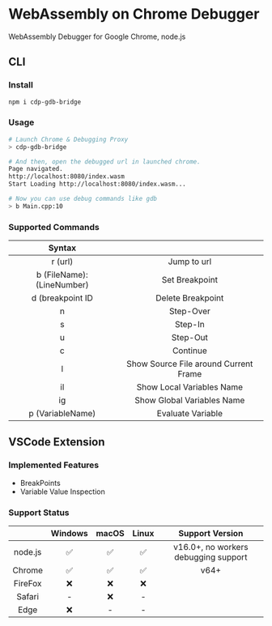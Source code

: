 # WebAssembly on Chrome Debugger

WebAssembly Debugger for Google Chrome, node.js

## CLI

### Install

```sh
npm i cdp-gdb-bridge
```

### Usage

```sh
# Launch Chrome & Debugging Proxy
> cdp-gdb-bridge

# And then, open the debugged url in launched chrome.
Page navigated.
http://localhost:8080/index.wasm
Start Loading http://localhost:8080/index.wasm...

# Now you can use debug commands like gdb
> b Main.cpp:10
```

### Supported Commands

| Syntax | |
|:--:|:--:|
| r (url) | Jump to url |
| b (FileName):(LineNumber) | Set Breakpoint |
| d (breakpoint ID | Delete Breakpoint |
| n | Step-Over |
| s | Step-In |
| u | Step-Out |
| c | Continue |
| l | Show Source File around Current Frame |
| il | Show Local Variables Name |
| ig | Show Global Variables Name |
| p (VariableName) | Evaluate Variable |

## VSCode Extension

### Implemented Features

- BreakPoints
- Variable Value Inspection

### Support Status

| | Windows | macOS | Linux | Support Version |
| :--: | :--: | :--: | :--: | :--: |
| node.js | ✅ | ✅ | ✅ | v16.0+, no workers debugging support |
| Chrome | ✅ | ✅ | ✅ | v64+ |
| FireFox | ❌ | ❌ | ❌ | |
| Safari | - | ❌ | - | |
| Edge | ❌ | - | - | |
